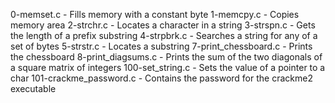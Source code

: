 0-memset.c - Fills memory with a constant byte
1-memcpy.c - Copies memory area
2-strchr.c - Locates a character in a string
3-strspn.c - Gets the length of a prefix substring
4-strpbrk.c - Searches a string for any of a set of bytes
5-strstr.c - Locates a substring
7-print_chessboard.c - Prints the chessboard
8-print_diagsums.c - Prints the sum of the two diagonals of a square matrix of integers
100-set_string.c - Sets the value of a pointer to a char
101-crackme_password.c - Contains the password for the crackme2 executable
